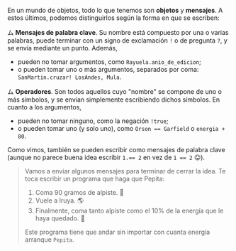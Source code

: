 En un mundo de objetos, todo lo que tenemos son **objetos** y **mensajes**. A estos últimos, podemos distinguirlos según la forma en que se escriben:

ム **Mensajes de palabra clave**. Su nombre está compuesto por una o varias palabras, puede terminar con un signo de exclamación `!` o de pregunta `?`, y se envía mediante un punto. Además,

* pueden no tomar argumentos, como `Rayuela.anio_de_edicion`;
* o pueden tomar uno o más argumentos, separados por coma: `SanMartin.cruzar! LosAndes, Mula`.

ム **Operadores**. Son todos aquellos cuyo "nombre" se compone de uno o más símbolos, y se envían simplemente escribiendo dichos símbolos. En cuanto a los argumentos,

* pueden no tomar ninguno, como la negación `!true`;
* o pueden tomar uno (y solo uno), como `Orson == Garfield` o `energia + 80`.

Como vimos, también se pueden escribir como mensajes de palabra clave (aunque no parece buena idea escribir `1.== 2` en vez de `1 == 2` :stuck_out_tongue:).

> Vamos a enviar algunos mensajes para terminar de cerrar la idea. Te toca escribir un programa que haga que Pepita:
>  
> 1. Coma 90 gramos de alpiste. :rice:
> 1. Vuele a Iruya. :earth_americas:
> 1. Finalmente, coma tanto alpiste como el 10% de la energía que le haya quedado.  :rice:
> 
> Este programa tiene que andar sin importar con cuanta energía arranque `Pepita`.